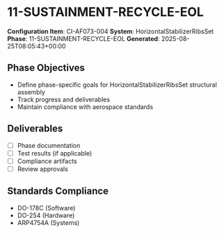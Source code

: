 # 11-SUSTAINMENT-RECYCLE-EOL

**Configuration Item**: CI-AF073-004
**System**: HorizontalStabilizerRibsSet
**Phase**: 11-SUSTAINMENT-RECYCLE-EOL
**Generated**: 2025-08-25T08:05:43+00:00

## Phase Objectives
- Define phase-specific goals for HorizontalStabilizerRibsSet structural assembly
- Track progress and deliverables
- Maintain compliance with aerospace standards

## Deliverables
- [ ] Phase documentation
- [ ] Test results (if applicable)
- [ ] Compliance artifacts
- [ ] Review approvals

## Standards Compliance
- DO-178C (Software)
- DO-254 (Hardware)
- ARP4754A (Systems)

